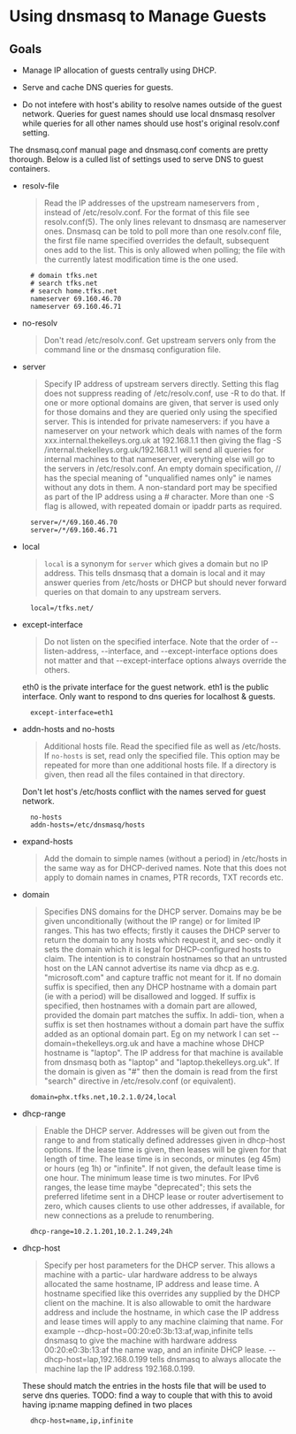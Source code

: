 Using dnsmasq to Manage Guests
======================================================================

## Goals

- Manage IP allocation of guests centrally using DHCP.

- Serve and cache DNS queries for guests.

- Do not intefere with host's ability to resolve names outside of the
  guest network.  Queries for guest names should use local dnsmasq
  resolver while queries for all other names should use host's
  original resolv.conf setting.

The dnsmasq.conf manual page and dnsmasq.conf coments are pretty
thorough.  Below is a culled list of settings used to serve DNS to
guest containers.
 
- resolv-file

    > Read the IP addresses of the upstream nameservers from <file>,
      instead of /etc/resolv.conf. For the format of this file see
      resolv.conf(5).  The only lines relevant to dnsmasq are
      nameserver ones. Dnsmasq can be told to poll more than one
      resolv.conf file, the first file name specified overrides the
      default, subsequent ones add to the list. This is only allowed
      when polling; the file with the currently latest modification
      time is the one used.
 
        # domain tfks.net
        # search tfks.net
        # search home.tfks.net
        nameserver 69.160.46.70
        nameserver 69.160.46.71
 
- no-resolv

    > Don't read /etc/resolv.conf. Get upstream servers only from the
      command line or the dnsmasq configuration file.

- server

    > Specify IP address of upstream servers directly. Setting this
      flag does not suppress reading of /etc/resolv.conf, use -R to do
      that. If one or more optional domains are given, that server is
      used only for those domains and they are queried only using the
      specified server. This is intended for private nameservers: if
      you have a nameserver on your network which deals with names of
      the form xxx.internal.thekelleys.org.uk at 192.168.1.1 then
      giving the flag -S /internal.thekelleys.org.uk/192.168.1.1 will
      send all queries for internal machines to that nameserver,
      everything else will go to the servers in /etc/resolv.conf. An
      empty domain specification, // has the special meaning of
      "unqualified names only" ie names without any dots in them. A
      non-standard port may be specified as part of the IP address
      using a # character.  More than one -S flag is allowed, with
      repeated domain or ipaddr parts as required.

        server=/*/69.160.46.70
        server=/*/69.160.46.71

- local

    > `local` is a synonym for `server` which gives a domain but no IP
      address.  This tells dnsmasq that a domain is local and it may
      answer queries from /etc/hosts or DHCP but should never forward
      queries on that domain to any upstream servers.

        local=/tfks.net/

- except-interface

    > Do not listen on the specified interface. Note that the order of
      --listen-address, --interface, and --except-interface options
      does not matter and that --except-interface options always
      override the others.

    eth0 is the private interface for the guest network.  eth1 is the
    public interface.  Only want to respond to dns queries for
    localhost & guests.

        except-interface=eth1

- addn-hosts and no-hosts

    > Additional hosts file. Read the specified file as well as
    > /etc/hosts. If `no-hosts` is set, read only the specified
    > file. This option may be repeated for more than one additional
    > hosts file. If a directory is given, then read all the files
    > contained in that directory.
    
    Don't let host's /etc/hosts conflict with the names served for guest network.

        no-hosts
        addn-hosts=/etc/dnsmasq/hosts

- expand-hosts

    > Add the domain to simple names (without a period) in /etc/hosts
    > in the same way as for DHCP-derived names. Note that this does
    > not apply to domain names in cnames, PTR records, TXT records
    > etc.

- domain

    > Specifies DNS domains for the DHCP server. Domains may be be
    > given unconditionally (without the IP range) or for limited IP
    > ranges. This has two effects; firstly it causes the DHCP server
    > to return the domain to any hosts which request it, and sec‐
    > ondly it sets the domain which it is legal for DHCP-configured
    > hosts to claim.  The intention is to constrain hostnames so that
    > an untrusted host on the LAN cannot advertise its name via dhcp
    > as e.g. "microsoft.com" and capture traffic not meant for it.
    > If no domain suffix is specified, then any DHCP hostname with a
    > domain part (ie with a period) will be disallowed and logged. If
    > suffix is specified, then hostnames with a domain part are
    > allowed, provided the domain part matches the suffix. In addi‐
    > tion, when a suffix is set then hostnames without a domain part
    > have the suffix added as an optional domain part. Eg on my
    > network I can set --domain=thekelleys.org.uk and have a machine
    > whose DHCP hostname is "laptop". The IP address for that machine
    > is available from dnsmasq both as "laptop" and
    > "laptop.thekelleys.org.uk". If the domain is given as "#" then
    > the domain is read from the first "search" directive in
    > /etc/resolv.conf (or equivalent).

        domain=phx.tfks.net,10.2.1.0/24,local

- dhcp-range

    > Enable the DHCP server. Addresses will be given out from the
    > range <start-addr> to <end-addr> and from statically defined
    > addresses given in dhcp-host options. If the lease time is
    > given, then leases will be given for that length of time.  The
    > lease time is in seconds, or minutes (eg 45m) or hours (eg 1h)
    > or "infinite". If not given, the default lease time is one
    > hour. The minimum lease time is two minutes.  For IPv6 ranges,
    > the lease time maybe "deprecated"; this sets the preferred
    > lifetime sent in a DHCP lease or router advertisement to zero,
    > which causes clients to use other addresses, if available, for
    > new connections as a prelude to renumbering.
              
        dhcp-range=10.2.1.201,10.2.1.249,24h

- dhcp-host

    > Specify per host parameters for the DHCP server. This allows a
    > machine with a partic‐ ular hardware address to be always
    > allocated the same hostname, IP address and lease time. A
    > hostname specified like this overrides any supplied by the DHCP
    > client on the machine.  It is also allowable to omit the
    > hardware address and include the hostname, in which case the IP
    > address and lease times will apply to any machine claiming that
    > name.  For example --dhcp-host=00:20:e0:3b:13:af,wap,infinite
    > tells dnsmasq to give the machine with hardware address
    > 00:20:e0:3b:13:af the name wap, and an infinite DHCP lease.
    > --dhcp-host=lap,192.168.0.199 tells dnsmasq to always allocate
    > the machine lap the IP address 192.168.0.199.

    These should match the entries in the hosts file that will be used
    to serve dns queries.  TODO: find a way to couple that with this
    to avoid having ip:name mapping defined in two places
              
        dhcp-host=name,ip,infinite
